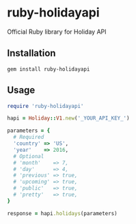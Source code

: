 # ruby-holidayapi
Official Ruby library for Holiday API

## Installation

```shell
gem install ruby-holidayapi
```

## Usage

```ruby
require 'ruby-holidayapi'

hapi = Holiday::V1.new('_YOUR_API_KEY_')

parameters = {
  # Required
  'country' => 'US',
  'year'    => 2016,
  # Optional
  # 'month'    => 7,
  # 'day'      => 4,
  # 'previous' => true,
  # 'upcoming' => true,
  # 'public'   => true,
  # 'pretty'   => true,
}

response = hapi.holidays(parameters)
```
